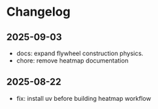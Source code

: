 # Changelog

## 2025-09-03
- docs: expand flywheel construction physics.
- chore: remove heatmap documentation

## 2025-08-22
- fix: install uv before building heatmap workflow

